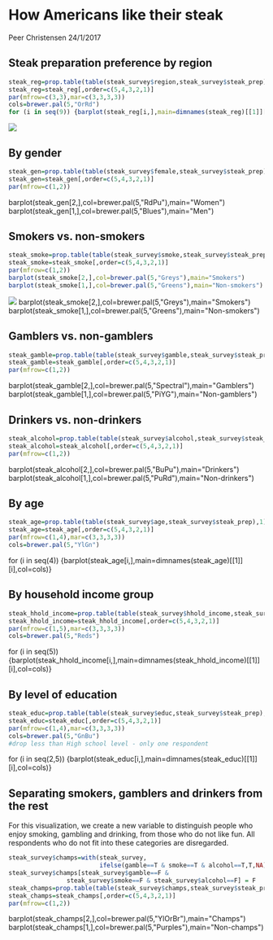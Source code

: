 How Americans like their steak
================
Peer Christensen
24/1/2017

Steak preparation preference by region
--------------------------------------

``` r
steak_reg=prop.table(table(steak_survey$region,steak_survey$steak_prep),1)
steak_reg=steak_reg[,order=c(5,4,3,2,1)]
par(mfrow=c(3,3),mar=c(3,3,3,3))
cols=brewer.pal(5,"OrRd")
for (i in seq(9)) {barplot(steak_reg[i,],main=dimnames(steak_reg)[[1]][i],col=cols)}
```

![](steak_report_files/figure-markdown_github/unnamed-chunk-2-1.png)

By gender
---------

``` r
steak_gen=prop.table(table(steak_survey$female,steak_survey$steak_prep),1)
steak_gen=steak_gen[,order=c(5,4,3,2,1)]
par(mfrow=c(1,2))
```

barplot(steak\_gen[2,],col=brewer.pal(5,"RdPu"),main="Women") barplot(steak\_gen[1,],col=brewer.pal(5,"Blues"),main="Men")

Smokers vs. non-smokers
-----------------------

``` r
steak_smoke=prop.table(table(steak_survey$smoke,steak_survey$steak_prep),1)
steak_smoke=steak_smoke[,order=c(5,4,3,2,1)]
par(mfrow=c(1,2))
barplot(steak_smoke[2,],col=brewer.pal(5,"Greys"),main="Smokers")
barplot(steak_smoke[1,],col=brewer.pal(5,"Greens"),main="Non-smokers")
```

![](steak_report_files/figure-markdown_github/unnamed-chunk-4-1.png) barplot(steak\_smoke[2,],col=brewer.pal(5,"Greys"),main="Smokers") barplot(steak\_smoke[1,],col=brewer.pal(5,"Greens"),main="Non-smokers")

Gamblers vs. non-gamblers
-------------------------

``` r
steak_gamble=prop.table(table(steak_survey$gamble,steak_survey$steak_prep),1)
steak_gamble=steak_gamble[,order=c(5,4,3,2,1)]
par(mfrow=c(1,2))
```

barplot(steak\_gamble[2,],col=brewer.pal(5,"Spectral"),main="Gamblers") barplot(steak\_gamble[1,],col=brewer.pal(5,"PiYG"),main="Non-gamblers")

Drinkers vs. non-drinkers
-------------------------

``` r
steak_alcohol=prop.table(table(steak_survey$alcohol,steak_survey$steak_prep),1)
steak_alcohol=steak_alcohol[,order=c(5,4,3,2,1)]
par(mfrow=c(1,2))
```

barplot(steak\_alcohol[2,],col=brewer.pal(5,"BuPu"),main="Drinkers") barplot(steak\_alcohol[1,],col=brewer.pal(5,"PuRd"),main="Non-drinkers")

By age
------

``` r
steak_age=prop.table(table(steak_survey$age,steak_survey$steak_prep),1)
steak_age=steak_age[,order=c(5,4,3,2,1)]
par(mfrow=c(1,4),mar=c(3,3,3,3))
cols=brewer.pal(5,"YlGn")
```

for (i in seq(4)) {barplot(steak\_age[i,],main=dimnames(steak\_age)[[1]][i],col=cols)}

By household income group
-------------------------

``` r
steak_hhold_income=prop.table(table(steak_survey$hhold_income,steak_survey$steak_prep),1)
steak_hhold_income=steak_hhold_income[,order=c(5,4,3,2,1)]
par(mfrow=c(1,5),mar=c(3,3,3,3))
cols=brewer.pal(5,"Reds")
```

for (i in seq(5)) {barplot(steak\_hhold\_income[i,],main=dimnames(steak\_hhold\_income)[[1]][i],col=cols)}

By level of education
---------------------

``` r
steak_educ=prop.table(table(steak_survey$educ,steak_survey$steak_prep),1)
steak_educ=steak_educ[,order=c(5,4,3,2,1)]
par(mfrow=c(1,4),mar=c(3,3,3,3))
cols=brewer.pal(5,"GnBu")
#drop less than High school level - only one respondent
```

for (i in seq(2,5)) {barplot(steak\_educ[i,],main=dimnames(steak\_educ)[[1]][i],col=cols)}

Separating smokers, gamblers and drinkers from the rest
-------------------------------------------------------

For this visualization, we create a new variable to distinguish people who enjoy smoking, gambling and drinking, from those who do not like fun. All respondents who do not fit into these categories are disregarded.

``` r
steak_survey$champs=with(steak_survey,
                         ifelse(gamble==T & smoke==T & alcohol==T,T,NA))
steak_survey$champs[steak_survey$gamble==F & 
                steak_survey$smoke==F & steak_survey$alcohol==F] = F
steak_champs=prop.table(table(steak_survey$champs,steak_survey$steak_prep),1)
steak_champs=steak_champs[,order=c(5,4,3,2,1)]
par(mfrow=c(1,2))
```

barplot(steak\_champs[2,],col=brewer.pal(5,"YlOrBr"),main="Champs") barplot(steak\_champs[1,],col=brewer.pal(5,"Purples"),main="Non-champs")
